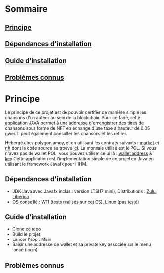 
# Sommaire 


## [Principe](#principe)

## [Dépendances d'installation](#dépendances-dinstallation)

## [Guide d'installation](#guide-dinstallation)

## [Problèmes connus](#problèmes-connus)



# Principe

Le principe de ce projet est de pouvoir certifier de manière simple les chansons d'un auteur au sein de la blockchain. Pour ce faire, cette application JAVA permet à une addresse d'enrengistrer des titres de chansons sous forme de NFT en échange d'une taxe à hauteur de 0.05 gwei.
Il peut également consulter les chansons  et les retirer.

Hebergé chez polygon amoy, et en utilisant les contrats suivants : [market]() et [nft]() dont la code source se trouve [ici](https://github.com/TakyL/nft_marketplace_solidity).
La monnaie utilisé est le POL. Si vous n'avez pas de wallet POL, vous pouvez utiliser celui là : [wallet address](0x501AFfB9402246e0E522aDaf7e2638A41859a426) & [key](0x116bbe4fb13bf060ad8497412aa1be43cb2be587446a37832da2d13a50a2681d)
Cette application est l'implementation simple de ce projet en Java en utilisant le framework Javafx pour l'IHM.

## Dépendances d'installation

-  JDK Java avec Javafx inclus : version LTS(17 mini), Distributions : [Zulu](https://www.azul.com/downloads/?package=jdk#zulu), [Liberica](https://bell-sw.com/pages/downloads/#jdk-17-lts) 
- OS conseillé : W11 (tests réalisés sur cet OS), Linux (pas testé)

## Guide d'installation

- Clone ce repo
- Build le projet
- Lancer l'app : Main
- Saisir une addresse de wallet et sa private key associée sur le menu lancé (login)

## Problèmes connus

